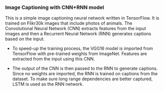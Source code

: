 ### Image Captioning with CNN+RNN model ###
This is a simple image captioning neural network written in TensorFlow. 
It is trained on Flikr30k images that include photos of animals.
The Convolutional Neural Network (CNN) extracts features from the input images
and then a Recurrent Neural Network (RNN) generates captions based on the input.

- To speed-up the training process, the VGG16 model is imported from
TensorFlow with pre-trained weights from ImageNet. Features are extracted
from the input using this CNN. 

- The output of the CNN is then passed to the RNN to generate captions. Since
no weights are imported, the RNN is trained on captions from the dataset. To
make sure long range dependencies are better captured, LSTM is used as the RNN
network.
